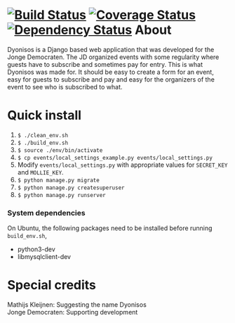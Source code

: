[![Build Status](https://travis-ci.org/jonge-democraten/dyonisos.svg?branch=master)](https://travis-ci.org/jonge-democraten/dyonisos) [![Coverage Status](https://coveralls.io/repos/github/jonge-democraten/dyonisos/badge.svg?branch=tests)](https://coveralls.io/github/jonge-democraten/dyonisos?branch=tests) [![Dependency Status](https://gemnasium.com/jonge-democraten/dyonisos.svg)](https://gemnasium.com/jonge-democraten/dyonisos) 
About
=====
Dyonisos is a Django based web application that was developed for the
Jonge Democraten. The JD organized events with some regularity where
guests have to subscribe and sometimes pay for entry. This is what
Dyonisos was made for. It should be easy to create a form for an event,
easy for guests to subscribe and pay and easy for the organizers of the
event to see who is subscribed to what.

Quick install
============
1. `$ ./clean_env.sh`
1. `$ ./build_env.sh`
1. `$ source ./env/bin/activate`
1. `$ cp events/local_settings_example.py events/local_settings.py`
1. Modify `events/local_settings.py` with appropriate values for `SECRET_KEY` and `MOLLIE_KEY`.
1. `$ python manage.py migrate`
1. `$ python manage.py createsuperuser`
1. `$ python manage.py runserver`

### System dependencies
On Ubuntu, the following packages need to be installed before running `build_env.sh`,
- python3-dev
- libmysqlclient-dev

Special credits
===============
Mathijs Kleijnen: 
    Suggesting the name Dyonisos  
Jonge Democraten: 
    Supporting development
